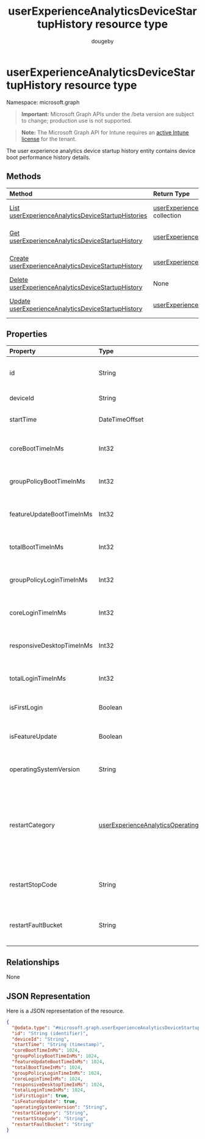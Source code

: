 ﻿---
title: "userExperienceAnalyticsDeviceStartupHistory resource type"
description: "The user experience analytics device startup history entity contains device boot performance history details."
author: "dougeby"
localization_priority: Normal
ms.prod: "intune"
doc_type: resourcePageType
---

# userExperienceAnalyticsDeviceStartupHistory resource type

Namespace: microsoft.graph

> **Important:** Microsoft Graph APIs under the /beta version are subject to change; production use is not supported.

> **Note:** The Microsoft Graph API for Intune requires an [active Intune license](https://go.microsoft.com/fwlink/?linkid=839381) for the tenant.

The user experience analytics device startup history entity contains device boot performance history details.

## Methods

| Method                                                                                                                            | Return Type                                                                                                                          | Description                                                                                                                                                                 |
| :-------------------------------------------------------------------------------------------------------------------------------- | :----------------------------------------------------------------------------------------------------------------------------------- | :-------------------------------------------------------------------------------------------------------------------------------------------------------------------------- |
| [List userExperienceAnalyticsDeviceStartupHistories](../api/intune-devices-userexperienceanalyticsdevicestartuphistory-list.md)   | [userExperienceAnalyticsDeviceStartupHistory](../resources/intune-devices-userexperienceanalyticsdevicestartuphistory.md) collection | List properties and relationships of the [userExperienceAnalyticsDeviceStartupHistory](../resources/intune-devices-userexperienceanalyticsdevicestartuphistory.md) objects. |
| [Get userExperienceAnalyticsDeviceStartupHistory](../api/intune-devices-userexperienceanalyticsdevicestartuphistory-get.md)       | [userExperienceAnalyticsDeviceStartupHistory](../resources/intune-devices-userexperienceanalyticsdevicestartuphistory.md)            | Read properties and relationships of the [userExperienceAnalyticsDeviceStartupHistory](../resources/intune-devices-userexperienceanalyticsdevicestartuphistory.md) object.  |
| [Create userExperienceAnalyticsDeviceStartupHistory](../api/intune-devices-userexperienceanalyticsdevicestartuphistory-create.md) | [userExperienceAnalyticsDeviceStartupHistory](../resources/intune-devices-userexperienceanalyticsdevicestartuphistory.md)            | Create a new [userExperienceAnalyticsDeviceStartupHistory](../resources/intune-devices-userexperienceanalyticsdevicestartuphistory.md) object.                              |
| [Delete userExperienceAnalyticsDeviceStartupHistory](../api/intune-devices-userexperienceanalyticsdevicestartuphistory-delete.md) | None                                                                                                                                 | Deletes a [userExperienceAnalyticsDeviceStartupHistory](../resources/intune-devices-userexperienceanalyticsdevicestartuphistory.md).                                        |
| [Update userExperienceAnalyticsDeviceStartupHistory](../api/intune-devices-userexperienceanalyticsdevicestartuphistory-update.md) | [userExperienceAnalyticsDeviceStartupHistory](../resources/intune-devices-userexperienceanalyticsdevicestartuphistory.md)            | Update the properties of a [userExperienceAnalyticsDeviceStartupHistory](../resources/intune-devices-userexperienceanalyticsdevicestartuphistory.md) object.                |

## Properties

| Property                  | Type                                                                                                                                          | Description                                                                                                                                                                                         |
| :------------------------ | :-------------------------------------------------------------------------------------------------------------------------------------------- | :-------------------------------------------------------------------------------------------------------------------------------------------------------------------------------------------------- |
| id                        | String                                                                                                                                        | The unique identifier of the user experience analytics device startup history.                                                                                                                      |
| deviceId                  | String                                                                                                                                        | The user experience analytics device id.                                                                                                                                                            |
| startTime                 | DateTimeOffset                                                                                                                                | The user experience analytics device boot start time.                                                                                                                                               |
| coreBootTimeInMs          | Int32                                                                                                                                         | The user experience analytics device core boot time in milliseconds.                                                                                                                                |
| groupPolicyBootTimeInMs   | Int32                                                                                                                                         | The User experience analytics Device group policy boot time in milliseconds.                                                                                                                        |
| featureUpdateBootTimeInMs | Int32                                                                                                                                         | The user experience analytics device feature update time in milliseconds.                                                                                                                           |
| totalBootTimeInMs         | Int32                                                                                                                                         | The user experience analytics device total boot time in milliseconds.                                                                                                                               |
| groupPolicyLoginTimeInMs  | Int32                                                                                                                                         | The User experience analytics Device group policy login time in milliseconds.                                                                                                                       |
| coreLoginTimeInMs         | Int32                                                                                                                                         | The user experience analytics device core login time in milliseconds.                                                                                                                               |
| responsiveDesktopTimeInMs | Int32                                                                                                                                         | The user experience analytics responsive desktop time in milliseconds.                                                                                                                              |
| totalLoginTimeInMs        | Int32                                                                                                                                         | The user experience analytics device total login time in milliseconds.                                                                                                                              |
| isFirstLogin              | Boolean                                                                                                                                       | The user experience analytics device first login.                                                                                                                                                   |
| isFeatureUpdate           | Boolean                                                                                                                                       | The user experience analytics device boot record is a feature update.                                                                                                                               |
| operatingSystemVersion    | String                                                                                                                                        | The user experience analytics device boot record's operating system version.                                                                                                                        |
| restartCategory           | [userExperienceAnalyticsOperatingSystemRestartCategory](../resources/intune-devices-userexperienceanalyticsoperatingsystemrestartcategory.md) | OS restart category. Possible values are: `unknown`, `restartWithUpdate`, `restartWithoutUpdate`, `blueScreen`, `shutdownWithUpdate`, `shutdownWithoutUpdate`, `longPowerButtonPress`, `bootError`. |
| restartStopCode           | String                                                                                                                                        | OS restart stop code. This shows the bug check code which can be used to look up the blue screen reason.                                                                                            |
| restartFaultBucket        | String                                                                                                                                        | OS restart fault bucket. The fault bucket is used to find additional information about a system crash.                                                                                              |

## Relationships

None

## JSON Representation

Here is a JSON representation of the resource.

<!-- {
  "blockType": "resource",
  "keyProperty": "id",
  "@odata.type": "microsoft.graph.userExperienceAnalyticsDeviceStartupHistory"
}
-->

```json
{
  "@odata.type": "#microsoft.graph.userExperienceAnalyticsDeviceStartupHistory",
  "id": "String (identifier)",
  "deviceId": "String",
  "startTime": "String (timestamp)",
  "coreBootTimeInMs": 1024,
  "groupPolicyBootTimeInMs": 1024,
  "featureUpdateBootTimeInMs": 1024,
  "totalBootTimeInMs": 1024,
  "groupPolicyLoginTimeInMs": 1024,
  "coreLoginTimeInMs": 1024,
  "responsiveDesktopTimeInMs": 1024,
  "totalLoginTimeInMs": 1024,
  "isFirstLogin": true,
  "isFeatureUpdate": true,
  "operatingSystemVersion": "String",
  "restartCategory": "String",
  "restartStopCode": "String",
  "restartFaultBucket": "String"
}
```
